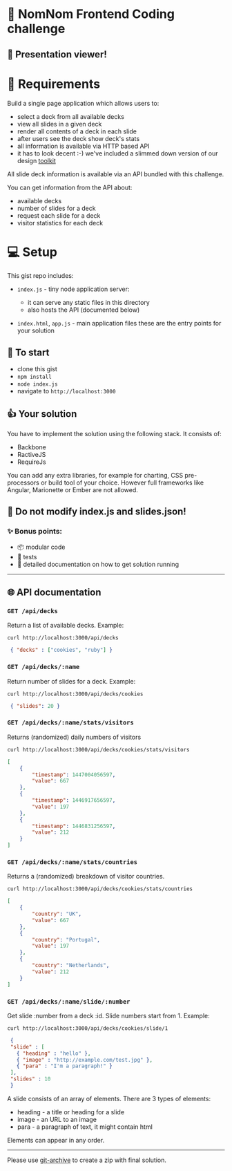 # :microscope: NomNom Frontend Coding challenge

## :page_with_curl: Presentation viewer!

# :cake: Requirements

Build a single page application which allows users to:

- select a deck from all available decks
- view all slides in a given deck
- render all contents of a deck in each slide
- after users see the deck show deck's stats
- all information is available via HTTP based API
- it has to look decent :-) we've included a slimmed down version of
  our design [toolkit](#file-fw-challenge-ui-toolkit.png)

All slide deck information is available via an API bundled with this challenge.

You can get information from the API about:
- available decks
- number of slides for a deck
- request each slide for a deck
- visitor statistics for each deck

# :computer: Setup

This gist repo includes:

- `index.js` - tiny node application server:
  - it can serve any static files in this directory
  - also hosts the API (documented below)

- `index.html`, `app.js` - main application files
  these are the entry points for your solution

## :rocket: To start

- clone this gist
- `npm install`
- `node index.js`
- navigate to `http://localhost:3000`

## :+1: Your solution

You have to implement the solution using the following
stack. It consists of:

- Backbone
- RactiveJS
- RequireJs

You can add any extra libraries, for example for charting, CSS pre-processors
or build tool of your choice.
However full frameworks like Angular, Marionette or Ember are not allowed.

## :no_good: Do not modify index.js and slides.json!

### :sparkles: Bonus points:

- :package: modular code
- :cherries: tests
- :blue_book: detailed documentation on how to get solution running

---

## :globe_with_meridians: API documentation

### `GET /api/decks`

 Return a list of available decks. Example:

`curl http://localhost:3000/api/decks`

```json
 { "decks" : ["cookies", "ruby"] }
```

### `GET /api/decks/:name`

Return number of slides for a deck. Example:


`curl http://localhost:3000/api/decks/cookies`

```json
 { "slides": 20 }
 ```

### `GET /api/decks/:name/stats/visitors`

Returns (randomized) daily numbers of visitors


`curl http://localhost:3000/api/decks/cookies/stats/visitors`

```json
[
    {
        "timestamp": 1447004056597,
        "value": 667
    },
    {
        "timestamp": 1446917656597,
        "value": 197
    },
    {
        "timestamp": 1446831256597,
        "value": 212
    }
]
```


### `GET /api/decks/:name/stats/countries`

Returns a (randomized) breakdown of visitor countries.

`curl http://localhost:3000/api/decks/cookies/stats/countries`



```json
[
    {
        "country": "UK",
        "value": 667
    },
    {
        "country": "Portugal",
        "value": 197
    },
    {
        "country": "Netherlands",
        "value": 212
    }
]
```


### `GET /api/decks/:name/slide/:number`

Get slide :number from a deck :id. Slide numbers start from 1. Example:

`curl http://localhost:3000/api/decks/cookies/slide/1`

```json
 {
 "slide" : [
   { "heading" : "hello" },
   { "image" : "http://example.com/test.jpg" },
   { "para" : "I'm a paragraph!" }
 ],
 "slides" : 10
 }
```

A slide consists of an array of elements. There are 3 types of elements:
  - heading - a title or heading for a slide
  - image - an URL to an image
  - para - a paragraph of text, it might contain html

Elements can appear in any order.

---

Please use [git-archive](http://git-scm.com/docs/git-archive) to create a zip
with final solution.
